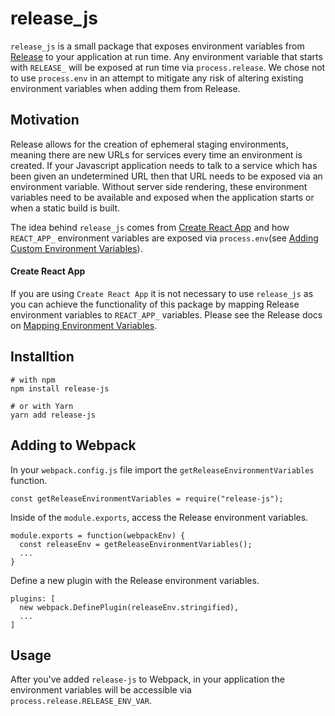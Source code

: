 # release_js

`release_js` is a small package that exposes environment variables from [Release](https://releaseapp.io) to your application at run time. Any environment variable that starts
with `RELEASE_` will be exposed at run time via `process.release`. We chose not to use
`process.env` in an attempt to mitigate any risk of altering existing environment variables
when adding them from Release.

## Motivation

Release allows for the creation of ephemeral staging environments, meaning there are new
URLs for services every time an environment is created. If your Javascript application needs
to talk to a service which has been given an undetermined URL then that URL needs to
be exposed via an environment variable. Without server side rendering, these environment variables need
to be available and exposed when the application starts or when a static build is built.

The idea behind `release_js` comes from
[Create React App](https://reactjs.org/docs/create-a-new-react-app.html) and how
`REACT_APP_` environment variables are exposed via `process.env`(see [Adding Custom Environment Variables](https://create-react-app.dev/docs/adding-custom-environment-variables/)).

#### Create React App

If you are using `Create React App` it is not necessary to use `release_js` as you
can achieve the functionality of this package by mapping Release environment variables to
`REACT_APP_` variables. Please see the Release docs on [Mapping Environment Variables]().

## Installtion

```
# with npm 
npm install release-js
 
# or with Yarn 
yarn add release-js
```

## Adding to Webpack

In your `webpack.config.js` file import the `getReleaseEnvironmentVariables` function.

```
const getReleaseEnvironmentVariables = require("release-js");
```

Inside of the `module.exports`, access the Release environment variables.

```
module.exports = function(webpackEnv) {
  const releaseEnv = getReleaseEnvironmentVariables();
  ...
}
```

Define a new plugin with the Release environment variables.

```
plugins: [
  new webpack.DefinePlugin(releaseEnv.stringified),
  ...
]
```

## Usage

After you've added `release-js` to Webpack, in your application the environment variables will be accessible via 
`process.release.RELEASE_ENV_VAR`.
